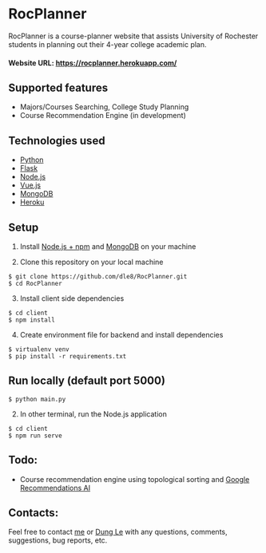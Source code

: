 # RocPlanner
RocPlanner is a course-planner website that assists University of Rochester students in planning out their 4-year college academic plan.

#### Website URL: https://rocplanner.herokuapp.com/

## Supported features
- Majors/Courses Searching, College Study Planning
- Course Recommendation Engine (in development)

## Technologies used
- [Python](https://www.python.org/) 
- [Flask](http://flask.palletsprojects.com/en/1.1.x/)
- [Node.js](https://nodejs.org/en/)
- [Vue.js](https://vuejs.org/)
- [MongoDB](https://www.mongodb.com/)
- [Heroku](https://www.heroku.com/)
## Setup
1. Install [Node.js + npm](https://www.npmjs.com/get-npm) and [MongoDB](https://docs.mongodb.com/manual/installation/) on your machine

2. Clone this repository on your local machine
```
$ git clone https://github.com/dle8/RocPlanner.git
$ cd RocPlanner
```

3. Install client side dependencies
```
$ cd client
$ npm install
```

4. Create environment file for backend and install dependencies
```
$ virtualenv venv
$ pip install -r requirements.txt
```

## Run locally (default port 5000)
```
$ python main.py
```

2. In other terminal, run the Node.js application
```
$ cd client
$ npm run serve
```

## Todo:
- Course recommendation engine using topological sorting and [Google Recommendations AI](https://cloud.google.com/recommendations)


## Contacts:
Feel free to contact [me](hle7@u.rochester.edu) or [Dung Le](dle8@u.rochester.edu) with any questions, comments,
suggestions, bug reports, etc.
